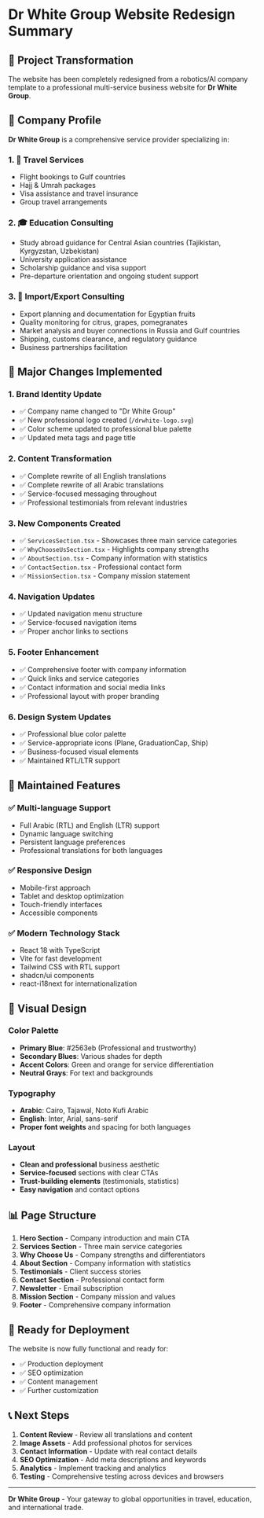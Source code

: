 # Dr White Group Website Redesign Summary

## 🎯 Project Transformation

The website has been completely redesigned from a robotics/AI company template to a professional multi-service business website for **Dr White Group**.

## 🏢 Company Profile

**Dr White Group** is a comprehensive service provider specializing in:

### 1. 🛫 Travel Services
- Flight bookings to Gulf countries
- Hajj & Umrah packages
- Visa assistance and travel insurance
- Group travel arrangements

### 2. 🎓 Education Consulting
- Study abroad guidance for Central Asian countries (Tajikistan, Kyrgyzstan, Uzbekistan)
- University application assistance
- Scholarship guidance and visa support
- Pre-departure orientation and ongoing student support

### 3. 🚢 Import/Export Consulting
- Export planning and documentation for Egyptian fruits
- Quality monitoring for citrus, grapes, pomegranates
- Market analysis and buyer connections in Russia and Gulf countries
- Shipping, customs clearance, and regulatory guidance
- Business partnerships facilitation

## 🔄 Major Changes Implemented

### 1. **Brand Identity Update**
- ✅ Company name changed to "Dr White Group"
- ✅ New professional logo created (`/drwhite-logo.svg`)
- ✅ Color scheme updated to professional blue palette
- ✅ Updated meta tags and page title

### 2. **Content Transformation**
- ✅ Complete rewrite of all English translations
- ✅ Complete rewrite of all Arabic translations
- ✅ Service-focused messaging throughout
- ✅ Professional testimonials from relevant industries

### 3. **New Components Created**
- ✅ `ServicesSection.tsx` - Showcases three main service categories
- ✅ `WhyChooseUsSection.tsx` - Highlights company strengths
- ✅ `AboutSection.tsx` - Company information with statistics
- ✅ `ContactSection.tsx` - Professional contact form
- ✅ `MissionSection.tsx` - Company mission statement

### 4. **Navigation Updates**
- ✅ Updated navigation menu structure
- ✅ Service-focused navigation items
- ✅ Proper anchor links to sections

### 5. **Footer Enhancement**
- ✅ Comprehensive footer with company information
- ✅ Quick links and service categories
- ✅ Contact information and social media links
- ✅ Professional layout with proper branding

### 6. **Design System Updates**
- ✅ Professional blue color palette
- ✅ Service-appropriate icons (Plane, GraduationCap, Ship)
- ✅ Business-focused visual elements
- ✅ Maintained RTL/LTR support

## 📱 Maintained Features

### ✅ Multi-language Support
- Full Arabic (RTL) and English (LTR) support
- Dynamic language switching
- Persistent language preferences
- Professional translations for both languages

### ✅ Responsive Design
- Mobile-first approach
- Tablet and desktop optimization
- Touch-friendly interfaces
- Accessible components

### ✅ Modern Technology Stack
- React 18 with TypeScript
- Vite for fast development
- Tailwind CSS with RTL support
- shadcn/ui components
- react-i18next for internationalization

## 🎨 Visual Design

### Color Palette
- **Primary Blue**: #2563eb (Professional and trustworthy)
- **Secondary Blues**: Various shades for depth
- **Accent Colors**: Green and orange for service differentiation
- **Neutral Grays**: For text and backgrounds

### Typography
- **Arabic**: Cairo, Tajawal, Noto Kufi Arabic
- **English**: Inter, Arial, sans-serif
- **Proper font weights** and spacing for both languages

### Layout
- **Clean and professional** business aesthetic
- **Service-focused** sections with clear CTAs
- **Trust-building elements** (testimonials, statistics)
- **Easy navigation** and contact options

## 📊 Page Structure

1. **Hero Section** - Company introduction and main CTA
2. **Services Section** - Three main service categories
3. **Why Choose Us** - Company strengths and differentiators
4. **About Section** - Company information with statistics
5. **Testimonials** - Client success stories
6. **Contact Section** - Professional contact form
7. **Newsletter** - Email subscription
8. **Mission Section** - Company mission and values
9. **Footer** - Comprehensive company information

## 🚀 Ready for Deployment

The website is now fully functional and ready for:
- ✅ Production deployment
- ✅ SEO optimization
- ✅ Content management
- ✅ Further customization

## 📞 Next Steps

1. **Content Review** - Review all translations and content
2. **Image Assets** - Add professional photos for services
3. **Contact Information** - Update with real contact details
4. **SEO Optimization** - Add meta descriptions and keywords
5. **Analytics** - Implement tracking and analytics
6. **Testing** - Comprehensive testing across devices and browsers

---

**Dr White Group** - Your gateway to global opportunities in travel, education, and international trade.
